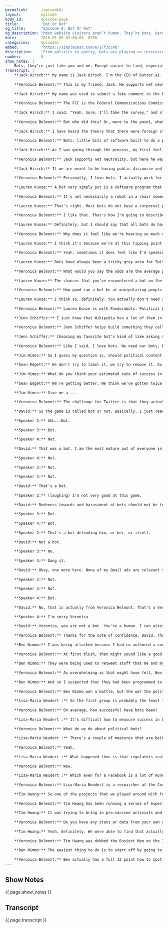 ```yaml
---
permalink:      /episode8/
layout:         episode
body_id:        episode-page
title:          "Bot Or Not"
og_title:       "Episode 8: Bot Or Not"
og_description: "Most website visitors aren’t human. They’re bots. Here’s how to spot them."
date:           2018-01-08 09:00:00 -0700
categories:     episodes
embed:          "https://simplecast.com/e/17f3cc4b"
description:    "From politics to poetry, bots are playing an increasingly visible role in culture. Veronica Belmont investigates the rise of social media bots with Lauren Kunze and Jenn Schiffer. Butter.ai’s Jack Hirsch talks about what happens when your profile is stolen by a political bot. Lisa-Maria Neudert measures how bots influence politics. Ben Nimmo teaches us how to spot and take down bot armies. And Tim Hwang explores how bots can connect us in surprising, and meaningful, new ways."
number:         8
show_notes: |
    Bots, they’re just like you and me. Except easier to find, especially on Twitter. :) [Here’s a handy guide to spotting bots in social media, plus the answers to the bot-or-not quiz you heard on the episode](https://blog.mozilla.org/internetcitizen/2018/01/08/irl-how-to-spot-a-bot/).
transcript: |
    **Jack Hirsch:** My name is Jack Hirsch. I'm the CEO of Butter.ai. 
    
    **Veronica Belmont:** This is my friend, Jack. He supports net neutrality. Except, there's one problem. 
    
    **Jack Hirsch:** My name was used to submit a fake comment to the FCC in favor of repealing net neutrality. 
    
    **Veronica Belmont:** The FCC is the Federal Communications Commission in America. In December, they voted to kill rules that were in place to protect a free and open internet. In the months leading up to the vote the public logged more than 22 million comments on the FCC's website. They were overwhelmingly in favor of keeping those rules intact, but buried within those legitimate comments were millions of fraudulent ones. Comments from dead people, from made-up email addresses. I even saw one from Luke Skywalker. And they come from people like Jack, whose real identities were taken to attack net neutrality with fake messages supporting repeal. Jack only learned about this when the Wall Street Journal contacted him with a very targeted survey.
    
    **Jack Hirsch:** I said, "Yeah. Sure, I'll take the survey," and slowly walked me down a more and more horrific path where it was like, "Is your name Jack Hirsch?" "Yes, it is." "Are you the CEO of this company?" "Yes, I am." "Is this your home address?" I was like, "Okay, Wall Street Journal you're getting a bit creepy." Then they showed me in the survey a comment that said something along the lines of, "I want to ... I am in favor of repealing this Obama-era overreach of federal government oversight of our telecommunications industry." "Did you submit this comment?" I said, "Absolutely not." It was exactly the opposite. 
    
    **Veronica Belmont:** But who did this? Or, more to the point, what did this?
    
    **Jack Hirsch:** I have heard the theory that there were foreign state actors using bots to submit comments opposing or in favor of certain bits of legislation. 
    
    **Veronica Belmont:** Bots, little bits of software built to do a programmer's bidding, used in this case, to spam the FCC website. 
    
    **Jack Hirsch:** As I was going through the process, my first feeling was sort of disbelief and then led quickly to you know sort of just confusion and disgust. 
    
    **Veronica Belmont:** Jack supports net neutrality, but here he was on the record saying just the opposite, all thanks to a bot. Now he wonders what else is being influenced by a network of bots. Can we trust that our institutions are hearing from and listening to the actual voice of the people?
    
    **Jack Hirsch:** If we are meant to be having public discourse and we want to use the internet as a tool to enable that, how do we make that happen in a safe way? 
    
    **Veronica Belmont:** Personally, I love bots. I actually work for a company that makes a bot. When I think of bots, I think of bots that help people suffering from mental health issues. I think of business bots that make for better customer service. Good bots also helped organizations mobilize and gather real submissions from real people during the FCC's net neutrality debate. But the bad bots created a scandal. A story like Jack's makes it easy to hate bots. They tamper with our politics. Russian bots attempted to do just that during the 2016 US federal election. Bots will spam us. Bots will use fake identities and pretend to be us. Bots can go from being friendly minions to evil gremlins with a flick of a virtual switch. So what do we do about our bot problem? I'm Veronica Belmont and welcome to season two of IRL: Online Life is Real Life. An original podcast from Mozilla. Like me, Lauren Kunze works with bots. She's the CEO of Pandorabots and they're the world's largest developer of Chatbots. They've built more than 300,000 of them. We happen to know each other. It's a pretty small community. 
    
    **Lauren Kunze:** A bot very simply put is a software program that runs automated tasks usually on the internet.
    
    **Veronica Belmont:** It's not necessarily a robot in a chair somewhere spamming me over Twitter?
    
    **Lauren Kunze:** That's right. Most bots do not have a corporeal presence. 
    
    **Veronica Belmont:** I like that. That's how I'm going to describe it from now on. "This bot does not necessarily have a corporeal presence."
    
    **Lauren Kunze:** Definitely, but I should say that all bots do have a human behind them who programmed it. Once the program has been written it can be fully automated, so that doesn't mean that there's a human supervising everything, or people at Amazon reading in the middle of the night everything that you're saying to Alexa.
    
    **Veronica Belmont:** Why does it feel like we're hearing so much more about bots these days than previously?
    
    **Lauren Kunze:** I think it's because we're at this tipping point with social media in particular, where there have been a lot of automated accounts that are actually having a serious real-world impact, that are affecting policies, and politics.
    
    **Veronica Belmont:** Yeah, sometimes it does feel like I'm speaking to bots and not to humans. How much of an issue is this for Twitter?
    
    **Lauren Kunze:** Bots have always been a tricky grey area for Twitter in particular and the reason that I say it's a grey area is because some of the bots were really delightful. There's a poetry bot, and Shakespeare bots, and bots that engage with people that are very clever, but there are also bots that are malicious. This goes back to what we were saying earlier, which is that behind every bot there's a human.
    
    **Veronica Belmont:** What would you say the odds are the average person online has had a conversation with a bot without even realizing it?
    
    **Lauren Kunze:** The chances that you've encountered a bot on the internet in your routine internet activity are probably 100%. Whether it's some kind of spam email that you've been sent that was automated, or something retweeting you on Twitter, or a Facebook friend request from a profile that doesn't look real. So this is a very, very pervasive technology. 
    
    **Veronica Belmont:** How good can a bot be at manipulating people's opinions, or political leanings, public policy? Can bots actually influence politics? 
    
    **Lauren Kunze:** I think so, definitely. You actually don't need something that sophisticated to reinforce somebody's opinion. Simply repeating the same thing back to them and making them think that there are a lot of people and forces, because you've automated the spewing out of this rhetoric, can be tremendously powerful.
    
    **Veronica Belmont:** Lauren Kunze is with Pandorabots. Political bots are simply one kind of many, many kinds of bots you'll find online. Like Lauren mentioned, you're probably interacting with ordinary helpful bots all the time and you might not even know it. Like, have you tried Apple's Siri, or Amazon Echo's Voice Assistant? Those are bots. Hundreds of bots help maintain Wikipedia pages.
    
    **Jenn Schiffer:** I just know that Wikipedia has a lot of them in action. I know that there are bots that allow them to patrol edits. Let's say a celebrity had passed away, they have a bot that will track that page and flag it as potential for vandalism and revert anything that does happen. 
    
    **Veronica Belmont:** Jenn Schiffer helps build something they call, Handy Bots, over at Glitch.com. 
    
    **Jenn Schiffer:** Choosing my favorite bot's kind of like asking me what my favorite musician is. It changes all the time because there are so many bots for different moods. There are ones that take TV screen caps and add fake captions to it. There is a soft landscapes, which just shows these digital landscapes of pastel colors. There's a lot of bots that remind you to, "Oh, take a break." Like, "Drink some water." I also see bots that people are making to change behaviors in their like workspace. Bots in Slack that when you say, "Hey guys," reminds you, "Maybe don't use guys, it's not inclusive speech," which I think is pretty wild. As we are generating more and more data, we want to democratize that so it can be used for good and bots allow us to automate tasks that we otherwise would be spending precious time doing, instead of democratizing that data, or telling stories of that data. So I think in that sense bots are extremely valuable, especially as we gain more and more data and needs to use it to solve societal problems.
    
    **Veronica Belmont:** Like I said, I love bots. We need our bots, but because they're so fundamental to our online lives, we have to watch out for how they're subtly influencing us. After the 2016 US election, execs from Twitter were called to the US Congress to discuss their bot problem. It's been suggested that as much as 15% of Twitter users are bots and some of them were trying to game our election. Here's Congressman Jim Himes questioning Sean Edgett from Twitter. 
    
    **Jim Himes:** So I guess my question is, should political content created on the one hand by algorithms, by bots, or by any other form of artificial intelligence, should that be labeled as such, and if that political content is generated by a foreign person, should it be labeled as such? 
    
    **Sean Edgett:** We don't try to label it, we try to remove it. So when we're seeing automated accounts engaged in the activity that we're talking about today, the mass retweets, the mass replies, the mass liking of other tweets, we're removing those actors from the platform and because of the information we have behind the scenes, we can actually connect those accounts often times. So we're not just removing the one, we're removing the collective.
    
    **Jim Himes:** What do you think your estimated rate of success in removing bots is?
    
    **Sean Edgett:** We're getting better. We think we've gotten twice as good in the last year. We're challenging four million accounts a week, 450,000 a day.
    
    **Jim Himes:** Give me a ... 
    
    **Veronica Belmont:** The challenge for Twitter is that they actually want some bots on their platform. Bots increase site traffic and that's obviously good for them, but when you leave the door open to some bots, the bad ones can creep in too. Have you ever been fooled by a bot? Telling the difference between a bot or not can be harder than you think. We quizzed a few people around the office to see how they'd do. 
    
    **David:** So the game is called bot or not. Basically, I just read you a tweet and then you tell me if you think it was written by a bot or an actual human. First one off the top here, why are delis considered to be restaurants? Bot or not?
    
    **Speaker 2:** Ahh...Not. 
    
    **Speaker 3:** Bot.
    
    **Speaker 4:** Not. 
    
    **David:** That was a bot. I am the most mature out of everyone in my imaginary circle of friends. Bot or not?
    
    **Speaker 4:** Not.
    
    **Speaker 3:** Not.
    
    **Speaker 2:** Not.
    
    **David:** That's a bot. 
    
    **Speaker 2:** (laughing) I'm not very good at this game.
    
    **David:** Rudeness towards and harassment of bots should not be tolerated because it can normalize such behavior in interactions with humans. Bot or not?
    
    **Speaker 3:** Bot.
    
    **Speaker 4:** Bot.
    
    **Speaker 2:** That's a bot defending him, or her, or itself. 
    
    **David:** Not a bot. 
    
    **Speaker 3:** No.
    
    **Speaker 4:** Dang it.
    
    **David:** Okay, one more here. None of my Gmail ads are relevant these days. It's like Google doesn't even know me anymore. Bot or not?
    
    **Speaker 2:** Not.
    
    **Speaker 3:** Not.
    
    **Speaker 4:** Bot.
    
    **David:** No, that is actually from Veronica Belmont. That's a Veronica Belmont tweet. 
    
    **Speaker 4:** I'm sorry Veronica.
    
    **David:** Veronica, you are not a bot. You're a human. I can attest to that. 
    
    **Veronica Belmont:** Thanks for the vote of confidence, David. Though, I find it oddly flattering that I passed for a bot. How about you at home, were you playing along and trying to guess? How about I toss a few more tweets at you during the episode and you can keep score? Here's one to get us started. Ready? All right, here we go. A Congressman is standing perfectly still in a bolt of lightning. Well, bot or not? Keep track of your guesses and I'll give you the answers at the end of the episode. Aside from spreading propaganda and sowing chaos in online discussions, sometimes a bot army will zero in on individuals. Ben Nimmo knows firsthand what happens when you make a bot angry. He's a Senior Fellow at the Atlantic Council's Digital Forensic Research Lab. DFR Lab for short. His job is to stop bots and anything else from spreading lies. So, of course, he became a target. 
    
    **Ben Nimmo:** I was being attacked because I had co-authored a couple of posts on Russian disinformation in America and I had exposed pro-Russian political botnets and manipulation in America. So what had happened was somebody had taken the profile page of one of my colleagues and created an exact copy of it and then they'd used that account to tweet that I had died that morning. Then they used another botnet to retweet that about 13,000 times. I didn't feel too threatened, but what really got to me was that I started getting messages from my colleagues and from my friends asking if I was okay. They had got scared and that got me increasingly angry and increasingly determined to do something about this. What then happened was the Atlantic Council, of which my team, the DFR Lab is apart, tweeted its own tweets advertising our story on the Russian botnet that we'd identified. They started getting the same treatment from the botnet. They got massive volumes of retweets and very, very quickly. In their case, by the end of the day they had had 106,000 retweets on a single post.
    
    **Veronica Belmont:** At first blush, that might sound like a good thing, an army of bots promoting your content on social, but that's not what's happening here. 
    
    **Ben Nimmo:** They were being used to retweet stuff that me and my colleagues were tweeting, so that me and my colleagues would see our notifications effectively melting down. It's insane to watch and if you're not aware of what's going on, it's very spooky and it can be quite alarming. 
    
    **Veronica Belmont:** As overwhelming as that might have felt, Ben wasn't about to let these bots get away with harassing him and his team. He fought back. 
    
    **Ben Nimmo:** And so I suspected that they had been programmed to retweet anything which mentioned my Twitter handle, the DFR Lab Twitter handle, and the words, "Bot attack." So I wrote a tweet tagged to Twitter Support saying, "Hey Twitter Support, have you noticed what happens when you tweet about DFR Lab, Bot Attack." So what I was trying to do was build a trap. When I got up in the morning 86,000 bots had taken the bait and had pinged themselves to Twitter Support, but progressively during the day the number or retweets dropped down to about 10,000, which I took to mean that about 76,000 bots had been taken offline. I think we killed a botnet. 
    
    **Veronica Belmont:** Ben Nimmo won a battle, but the war the politicized bots wage against us is much, much larger. Bots have been spotted in all kinds of political places. They were deployed to slander France's then Presidential candidate, Emmanuel Macron. Other bots were launched to increase tensions in Qatar and its neighbors in the Gulf. The Islamic State built an app that automatically spreads Jihadist messages. The infamous Mirai botnet was capable of overloading sites like Reddit and Twitter. They could hold entire platforms ransom, killing conversation altogether. Every day political bots nudge our conversations in whatever direction their programmers desire. Lisa-Maria Neudert works at Oxford University's Computational Propaganda Project. She says, "There are three types of people who make political bots with bad intentions."
    
    **Lisa-Maria Neudert :** So the first group is probably the least intimidating one. It's just ... It's a couple of hackers. It's techies that enjoy making bots. They just want to play around with them a little bit. Then the second group is the political economy-surrounding bots. For example, our research has found a, for lack of a better work, bot farm in Poland and at this bot farm we're 40 people, fully employed. We're doing that for political parties. We're doing it for the oil industry. We're doing it for the farmer industry. Then the third group is the one that probably scares me the most and that is the deep ideological group that is doing it purposefully to just sow propaganda. Often times state sponsored agencies, often clandestine agencies, that are doing it purposefully to intervene in elections, to influence referendum, and also to change the way that we're having conversations on social media. 
    
    **Veronica Belmont:** On average, how successful have bots been?
    
    **Lisa-Maria Neudert :** It's difficult how to measure success in bots, but what I can say is that right now for almost any political issue, for almost any political hashtag that we see on Twitter, on Facebook, we have bots that are somehow involved in the conversation and that are somehow manipulating the climate of opinion.
    
    **Veronica Belmont:** What do we do about political bots?
    
    **Lisa-Maria Neudert :** There's a couple of measures that are being suggested and that are being discussed right now. I myself, I'm German, and right after the US elections, Angela Merkel actually said, "Guys, watch out for those elections. There are going to be different than anything that we have ever seen. There's going to be propaganda. There's going to be algorithms. There's going to be bots."
    
    **Veronica Belmont:** Yeah.
    
    **Lisa-Maria Neudert :** What happened then is that regulators really perceived this as something that they should intervene in. Germany right now is the first western democracy that has actually regulated in response to bots and in response to fake news. It is something that is called the [German]. That by the way is one word in German. It holds social media companies liable for the content that is being posted there. Also, if a bot is posting a piece of fake news content, a piece of defamatory content, and they are now obliged to take that content down, and if they fail to do so within 24 hours upon notice, they face fines of up to 50 million euro.
    
    **Veronica Belmont:** Wow.
    
    **Lisa-Maria Neudert :** Which even for a Facebook is a lot of money. Yeah and the problem with those kind of countermeasures, they're really fearful, and really ill-advised. Because I think if Facebook has the incentive to take down whatever kind of content, that is problematic, because otherwise they are facing huge sums that they would have to pay. Then this is going to change the way the political conversation is happening over social media in Germany. That might have an impact on freedom of speech, and that might also have an impact on the general openness of conversations.
    
    **Veronica Belmont:** Lisa-Maria Neudert is a researcher at the Computational Propaganda Project, which sounds badass. Okay, so you feeling confident in your bot spotting skills? Try this tweet out. "Knock, knock." "Who's there?" "Consequences." "Consequences, who?" "Consequences of global warming." So who's responsible for this joke, a bot or not? I just want to know who's responsible, because this joke is terrible. It's a terrible joke. Politicized bots are threatening activists, trying to swing votes, and are even getting retweeted by President Trump. But what if we gave them less devious tasks? They could be put to work spreading real information on highly charged topics. Bots can make us more informed, instead of more confused. 
    
    **Tim Hwang:** So one of the projects that we played around with for a period of time was using bots to sort of fight disinformation, or misinformation online, and specifically the topic we were working on was sort of anti-vaccine activism. The notion was these bots would kind of float around online and have normal behavior, but as soon as someone said, "Hey, have you seen this link, 'Vaccines might cause autism?'" They would sort of execute countermeasures.
    
    **Veronica Belmont:** Tim Hwang has been running a series of experiments to see how bots can connect us to each other in more meaningful ways.
    
    **Tim Hwang:** It was trying to bring in pro-vaccine activists and then point them to people who might just be learning about sort of anti-vaccine conspiracy theories and so the bot would say, "Hey Tim, you should really talk to Veronica. She feels differently about this issue and also you have this friend in common, or these three friends in common, or this person is a friend of a friend." I think what we were really surprised by was the extent to which people really had these sort of deep conversations online that would really go back and forth. 
    
    **Veronica Belmont:** Do you have any stats or data from your own research and experiments about how bots have made new positive connections between people?
    
    **Tim Hwang:** Yeah, definitely. We were able to find that actually that they were able to increase connections at a much higher rate than before on the order of about 50 to 60% more than they were otherwise connecting and that the sentiment of those were overwhelmingly positive. That was a really interesting kind of result. Now, I think I don't want to over-sell it, right? I think we've had our real big failures, right? Where the bots have gone in and really I think that there's no real statistically significant effect, so jury is still out and I think we're really trying to still figure out what are the factors that make it work and what are the factors that don't make it work. 
    
    **Veronica Belmont:** Tim Hwang was dubbed the Busiest Man on the Internet by Forbes, which they probably meant as a good thing. He's also Director of the Ethics and Governance of the AI Initiative at the MIT Media Lab. All right, friends. Here's one last bot or not challenge, a final tweet for you to decide about. Here we go. Be sure to change your face every 90 days. The longer the better. Made your guess? Okay, you've been very patient and now it's time to finally get some answers. So let's recap. A Congressman is standing perfectly still in a bolt of lightning. Yeah, that was a bot. A drunk bot, maybe, but a bot nonetheless. And the second one, the awful knock-knock joke. Yeah, a bot. Actually, it's a bot that only tells knock-knock jokes using Google auto-complete. And finally, be sure to change your face every 90 days. Bot or not? Human. In fact, it was a tweet from Anil Dash, who you may remember from our free speech episode last season. Now that you've completed three rounds of bot or not, you've probably realized that telling the difference between humans and scraps of software is no easy task. You need more clues, more evidence. There are actually bots on Twitter designed to sniff out other bots. Check out Probabot, for example. It's a project from the Quartz online news site. It scores political tweets to rate the likelihood that they were written by bots. And Ben Nimmo, the destroyer of evil botnets, you heard from earlier, has some tips on how to spot a bot.
    
    **Ben Nimmo:** The easiest thing to do is to start off by going to the profile page of an account that you suspect might be a bot. And you look at when it was created and you look at how many tweets it's posted since it was created. And normally, for a human user you might find them tweeting maybe 10 or 15 times a day. There are bot accounts out there, which I know, which post over 2,000 times a day. Then you can look at the anonymity. You look at the profile page and you ask, "Does it have a real human name, or does it just have a scramble of letters and numbers? Has it got a profile picture of a human being, or has it got a tree, or a lake, or a mountain?" Then look at the amplification and if all you see is an endless slew of retweets, or of shares from websites, then you've got an account which is behaving like a bot. It's not making its own voice heard. It's making other people's voices heard. So the top three indicators are activity, anonymity, and amplification.
    
    **Veronica Belmont:** Ben actually has a full 12 point how to spot a bot checklist to read online. There's a link to it in the show notes. Check it out. Whether you're hunting down malicious propaganda bots, or building a better bot to save the world, at the end of the day these marvelous bits of software are just that, software, pieces of code. Bots didn't invent propaganda, or dirty political tricks. Their ability to scale, to scale quickly, and to scale big, that's the risk undermining how we talk to each other. Before you dive into your next Twitter feud, ask yourself, "Am I about to fight a bot?" And if so, is this really a fight worth having? When we go online, those questions about what's real and who is real can feel overwhelming. It's not just about bots impersonating angry mobs either. It's the whole online experience. When we transform into avatars, when we express ourselves with emojis and star ratings, our identities seem to shift, get reimagined. As we dive into season two, that theme, identity, is what will carry us through every episode. Because the internet doesn't just transform society at large, it transforms you and me. All season long the identity crisis that looms at the heart of online lives. If you've been with me since season one, nice to have you back. If you're here for the very first time, don't forget to subscribe. You can find us anywhere you get your shows. If you like the show, let us know. The best way is to leave a rating and a review on Apple Podcasts. IRL is an original podcast from Mozilla, the nonprofit behind the all-new Firefox browser. I'm Veronica Belmont, I'll see you online. Until we catch up again, IRL. Either it's, a bot wrote it and it's bad, because it doesn't make sense, because bots don't have a sense of humor, or it's actually good and I'm just not smart enough to get it, or a person wrote it and they're not funny. Either way, it's terrible. It's really terrible. It's truly, truly terrible. This is what I ... You're getting real Veronica right now. Getting the essence of me. Don't you want that? Don't you want my essence? Why does that sound so gross?
---
```


## Show Notes
<a name="#shownotes"></a>

{{ page.show_notes }}

## Transcript
<a name="#transcript"></a>

{{ page.transcript }}
